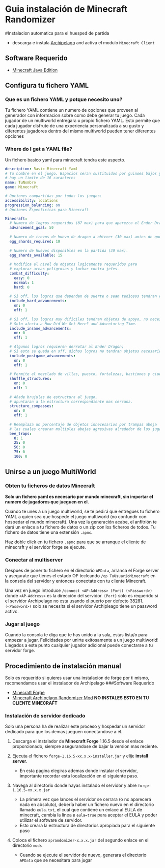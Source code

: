 # Guia instalación de Minecraft Randomizer

#Instalacion automatica para el huesped de partida
- descarga e instala [Archipelago](https://github.com/ArchipelagoMW/Archipelago/releases) and activa el modulo `Minecraft Client`

## Software Requerido

- [Minecraft Java Edition](https://www.minecraft.net/en-us/store/minecraft-java-edition)

## Configura tu fichero YAML

### Que es un fichero YAML y potque necesito uno?
Tu fichero YAML contiene un numero de opciones que proveen al generador con informacion sobre como debe generar tu juego.
Cada jugador de un multiworld entregara u propio fichero YAML.
Esto permite que cada jugador disfrute de una experiencia personalizada a su gusto y diferentes jugadores dentro del mismo multiworld
pueden tener diferentes opciones

### Where do I get a YAML file?
Un fichero basico yaml para minecraft tendra este aspecto.
```yaml
description: Basic Minecraft Yaml
# Tu nombre en el juego. Espacios seran sustituidos por guinoes bajos y
# hay un limite de 16 caracteres
name: TuNombre
game: Minecraft

# Opciones compartidas por todos los juegos:
accessibility: locations
progression_balancing: on
# Opciones Especficicas para Minecraft

Minecraft:
  # Numero de logros requeridos (87 max) para que aparezca el Ender Dragon y completar el juego.
  advancement_goal: 50   
  
  # Numero de trozos de huevo de dragon a obtener (30 max) antes de que el Ender Dragon aparezca. 
  egg_shards_required: 10 
  
  # Numero de huevos disponibles en la partida (30 max).
  egg_shards_available: 15 
  
  # Modifica el nivel de objetos logicamente requeridos para 
  # explorar areas peligrosas y luchar contra jefes.
  combat_difficulty: 
    easy: 0
    normal: 1
    hard: 0
    
  # Si off, los logros que dependan de suerte o sean tediosos tendran objetos de apoyo, no necesarios para completar el juego.
  include_hard_advancements: 
    on: 0
    off: 1
    
  # Si off, los logros muy dificiles tendran objetos de apoyo, no necesarios para completar el juego.
  # Solo afecta a How Did We Get Here? and Adventuring Time.
  include_insane_advancements: 
    on: 0
    off: 1
  
  # Algunos logros requieren derrotar al Ender Dragon;
  # Si esto se queda en off, dichos logros no tendran objetos necesarios.
  include_postgame_advancements: 
    on: 0
    off: 1
    
  # Permite el mezclado de villas, puesto, fortalezas, bastiones y ciudades de END. 
  shuffle_structures: 
    on: 0
    off: 1
  
  # Añade brujulas de estructura al juego,
  # apuntaran a la estructura correspondiente mas cercana.  
  structure_compasses: 
    on: 0
    off: 1
  
  # Reemplaza un porcentaje de objetos innecesarios por trampas abeja
  # las cuales crearan multiples abejas agresivas alrededor de los jugadores cuando se reciba.   
  bee_traps: 
    0: 1
    25: 0
    50: 0
    75: 0
    100: 0
```

## Unirse a un juego MultiWorld

### Obten tu ficheros de datos Minecraft
**Solo un fichero yaml es necesario por mundo minecraft, sin importar el numero de jugadores que jueguen en el.**

Cuando te unes a un juego multiworld, se te pedirá que entregues tu fichero YAML a quien sea que hospede el juego multiworld (no confundir con hospedar el mundo minecraft).
Una vez la generación acabe, el anfitrión te dará un enlace a tu fichero de datos o un zip con los ficheros de todos.
Tu fichero de datos tiene una extensión `.apmc`.

Haz doble click en tu fichero `.apmc` para que se arranque el cliente de minecraft y el servidor forge se ejecute.

### Conectar al multiserver
Despues de poner tu fichero en el directorio `APData`, arranca el Forge server y asegurate que tienes el estado OP
tecleando `/op TuUsuarioMinecraft` en la consola del servidor y entonces conectate con tu cliente Minecraft.

Una vez en juego introduce `/connect <AP-Address> (Port) (<Password>)` donde `<AP-Address>` es la dirección del servidor. `(Port)` solo es requerido si el servidor Archipelago no esta usando el puerto por defecto 38281.
`(<Password>)`
solo se necesita si el servidor Archipleago tiene un password activo.


### Jugar al juego
Cuando la consola te diga que te has unido a la sala, estas lista/o para empezar a jugar. Felicidades
por unirte exitosamente a un juego multiworld! Llegados a este punto cualquier jugador adicional puede conectarse a tu servidor forge.

## Procedimiento de instalación manual
Solo es requerido si quieres usar una instalacion de forge por ti mismo, recomendamos usar el instalador de Archipelago
###Software Requerido
- [Minecraft Forge](https://files.minecraftforge.net/net/minecraftforge/forge/index_1.16.5.html)
- [Minecraft Archipelago Randomizer Mod](https://github.com/KonoTyran/Minecraft_AP_Randomizer/releases)
**NO INSTALES ESTO EN TU CLIENTE MINECRAFT**


### Instalación de servidor dedicado
Solo una persona ha de realizar este proceso y hospedar un servidor dedicado para que los demas jueguen conectandose a él.
1. Descarga el instalador de **Minecraft Forge** 1.16.5 desde el enlace proporcionado, siempre asegurandose de bajar la version mas reciente.

2. Ejecuta el fichero `forge-1.16.5-xx.x.x-installer.jar` y elije **install server**.
    - En esta pagina elegiras ademas donde instalar el servidor, importante recordar esta localización en el siguiente paso.

3. Navega al directorio donde hayas instalado el servidor y abre `forge-1.16.5-xx.x.x.jar`
    - La primera vez que lances el servidor se cerrara (o no aparecerá nada en absoluto), debería haber un fichero nuevo en el directorio llamado `eula.txt`, el cual que contiene un enlace al EULA de minecraft, cambia la linea a `eula=true` para aceptar el EULA y poder utilizar el software de servidor.
    - Esto creara la estructura de directorios apropiada para el siguiente paso

4. Coloca el fichero `aprandomizer-x.x.x.jar` del segundo enlace en el directorio `mods`
    - Cuando se ejecute el servidor de nuevo, generara el directorio `APData` que se necesitara para jugar

